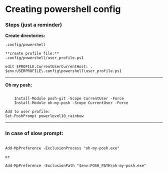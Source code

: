 # Creating powershell config

### Steps (just a reminder)

**Create directories:**

```
.config/powershell

**create profile file:**
.config/powershell/user_profile.ps1

edit $PROFILE.CurrentUserCurrentHost: . $env:USERPROFILE\.config\powershell\user_profile.ps1
```
---

**Oh my posh:**
```

    Install-Module posh-git -Scope CurrentUser -Force
    Install-Module oh-my-posh -Scope CurrentUser -Force

Add to user profile:
Set-PoshPrompt powerlevel10_rainbow
```
---

### In case of slow prompt:
```

Add-MpPreference -ExclusionProcess "oh-my-posh.exe"

or 

Add-MpPreference -ExclusionPath "$env:POSH_PATH\oh-my-posh.exe"
```
